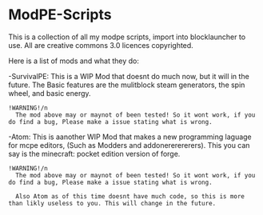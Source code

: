 # ModPE-Scripts
This is a collection of all my modpe scripts, import into blocklauncher to use. All are creative commons 3.0 licences copyrighted.

Here is a list of mods and what they do:

-SurvivalPE:
	This is a WIP Mod that doesnt do much now, but it will in the future.
	The Basic features are the mulitblock steam generators, the spin wheel, and basic energy.
	
	!WARNING!/n
	  The mod above may or maynot of been tested! So it wont work, if you do find a bug, Please make a issue stating what is wrong.
	
-Atom:
	This is aanother WIP Mod that makes a new programming laguage for mcpe editors, (Such as Modders and addonererererers).
	This you can say is the minecraft: pocket edition version of forge.
	
	!WARNING!/n
	  The mod above may or maynot of been tested! So it wont work, if you do find a bug, Please make a issue stating what is wrong.
	 
	  Also Atom as of this time doesnt have much code, so this is more than likly useless to you. This will change in the future.